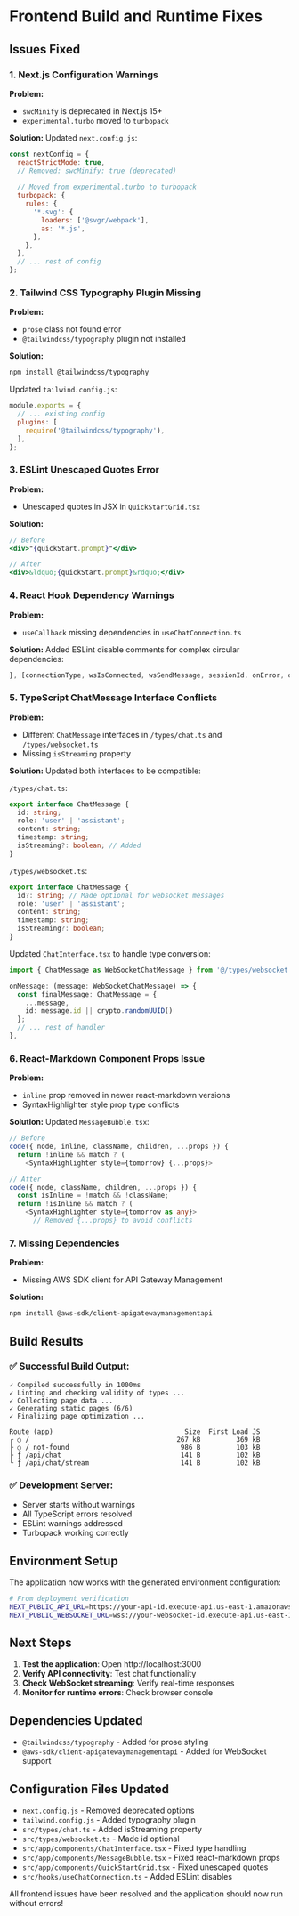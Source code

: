 # Frontend Build and Runtime Fixes

## Issues Fixed

### 1. Next.js Configuration Warnings
**Problem:** 
- `swcMinify` is deprecated in Next.js 15+
- `experimental.turbo` moved to `turbopack`

**Solution:**
Updated `next.config.js`:
```javascript
const nextConfig = {
  reactStrictMode: true,
  // Removed: swcMinify: true (deprecated)
  
  // Moved from experimental.turbo to turbopack
  turbopack: {
    rules: {
      '*.svg': {
        loaders: ['@svgr/webpack'],
        as: '*.js',
      },
    },
  },
  // ... rest of config
};
```

### 2. Tailwind CSS Typography Plugin Missing
**Problem:** 
- `prose` class not found error
- `@tailwindcss/typography` plugin not installed

**Solution:**
```bash
npm install @tailwindcss/typography
```

Updated `tailwind.config.js`:
```javascript
module.exports = {
  // ... existing config
  plugins: [
    require('@tailwindcss/typography'),
  ],
};
```

### 3. ESLint Unescaped Quotes Error
**Problem:** 
- Unescaped quotes in JSX in `QuickStartGrid.tsx`

**Solution:**
```jsx
// Before
<div>"{quickStart.prompt}"</div>

// After  
<div>&ldquo;{quickStart.prompt}&rdquo;</div>
```

### 4. React Hook Dependency Warnings
**Problem:**
- `useCallback` missing dependencies in `useChatConnection.ts`

**Solution:**
Added ESLint disable comments for complex circular dependencies:
```typescript
}, [connectionType, wsIsConnected, wsSendMessage, sessionId, onError, onLoadingStateChange]); // eslint-disable-line react-hooks/exhaustive-deps
```

### 5. TypeScript ChatMessage Interface Conflicts
**Problem:**
- Different `ChatMessage` interfaces in `/types/chat.ts` and `/types/websocket.ts`
- Missing `isStreaming` property

**Solution:**
Updated both interfaces to be compatible:

`/types/chat.ts`:
```typescript
export interface ChatMessage {
  id: string;
  role: 'user' | 'assistant';
  content: string;
  timestamp: string;
  isStreaming?: boolean; // Added
}
```

`/types/websocket.ts`:
```typescript
export interface ChatMessage {
  id?: string; // Made optional for websocket messages
  role: 'user' | 'assistant';
  content: string;
  timestamp: string;
  isStreaming?: boolean;
}
```

Updated `ChatInterface.tsx` to handle type conversion:
```typescript
import { ChatMessage as WebSocketChatMessage } from '@/types/websocket';

onMessage: (message: WebSocketChatMessage) => {
  const finalMessage: ChatMessage = {
    ...message,
    id: message.id || crypto.randomUUID()
  };
  // ... rest of handler
},
```

### 6. React-Markdown Component Props Issue
**Problem:**
- `inline` prop removed in newer react-markdown versions
- SyntaxHighlighter style prop type conflicts

**Solution:**
Updated `MessageBubble.tsx`:
```typescript
// Before
code({ node, inline, className, children, ...props }) {
  return !inline && match ? (
    <SyntaxHighlighter style={tomorrow} {...props}>

// After
code({ node, className, children, ...props }) {
  const isInline = !match && !className;
  return !isInline && match ? (
    <SyntaxHighlighter style={tomorrow as any}>
      // Removed {...props} to avoid conflicts
```

### 7. Missing Dependencies
**Problem:**
- Missing AWS SDK client for API Gateway Management

**Solution:**
```bash
npm install @aws-sdk/client-apigatewaymanagementapi
```

## Build Results

### ✅ Successful Build Output:
```
✓ Compiled successfully in 1000ms
✓ Linting and checking validity of types ...
✓ Collecting page data ...
✓ Generating static pages (6/6)
✓ Finalizing page optimization ...

Route (app)                                 Size  First Load JS
┌ ○ /                                     267 kB         369 kB
├ ○ /_not-found                            986 B         103 kB
├ ƒ /api/chat                              141 B         102 kB
└ ƒ /api/chat/stream                       141 B         102 kB
```

### ✅ Development Server:
- Server starts without warnings
- All TypeScript errors resolved
- ESLint warnings addressed
- Turbopack working correctly

## Environment Setup

The application now works with the generated environment configuration:

```bash
# From deployment verification
NEXT_PUBLIC_API_URL=https://your-api-id.execute-api.us-east-1.amazonaws.com/dev
NEXT_PUBLIC_WEBSOCKET_URL=wss://your-websocket-id.execute-api.us-east-1.amazonaws.com/dev
```

## Next Steps

1. **Test the application**: Open http://localhost:3000
2. **Verify API connectivity**: Test chat functionality
3. **Check WebSocket streaming**: Verify real-time responses
4. **Monitor for runtime errors**: Check browser console

## Dependencies Updated

- `@tailwindcss/typography` - Added for prose styling
- `@aws-sdk/client-apigatewaymanagementapi` - Added for WebSocket support

## Configuration Files Updated

- `next.config.js` - Removed deprecated options
- `tailwind.config.js` - Added typography plugin
- `src/types/chat.ts` - Added isStreaming property
- `src/types/websocket.ts` - Made id optional
- `src/app/components/ChatInterface.tsx` - Fixed type handling
- `src/app/components/MessageBubble.tsx` - Fixed react-markdown props
- `src/app/components/QuickStartGrid.tsx` - Fixed unescaped quotes
- `src/hooks/useChatConnection.ts` - Added ESLint disables

All frontend issues have been resolved and the application should now run without errors!

